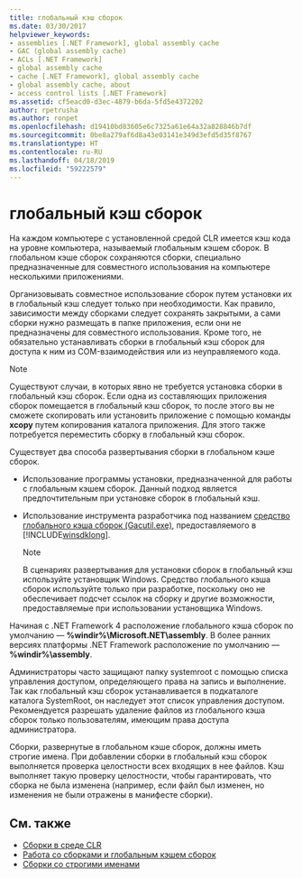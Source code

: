 ```yaml
---
title: глобальный кэш сборок
ms.date: 03/30/2017
helpviewer_keywords:
- assemblies [.NET Framework], global assembly cache
- GAC (global assembly cache)
- ACLs [.NET Framework]
- global assembly cache
- cache [.NET Framework], global assembly cache
- global assembly cache, about
- access control lists [.NET Framework]
ms.assetid: cf5eacd0-d3ec-4879-b6da-5fd5e4372202
author: rpetrusha
ms.author: ronpet
ms.openlocfilehash: d19410bd83605e6c7325a61e64a32a828846b7df
ms.sourcegitcommit: 0be8a279af6d8a43e03141e349d3efd5d35f8767
ms.translationtype: HT
ms.contentlocale: ru-RU
ms.lasthandoff: 04/18/2019
ms.locfileid: "59222579"
---
```

# <a name="global-assembly-cache"></a>глобальный кэш сборок
На каждом компьютере с установленной средой CLR имеется кэш кода на уровне компьютера, называемый глобальным кэшем сборок. В глобальном кэше сборок сохраняются сборки, специально предназначенные для совместного использования на компьютере несколькими приложениями.  
  
 Организовывать совместное использование сборок путем установки их в глобальный кэш следует только при необходимости. Как правило, зависимости между сборками следует сохранять закрытыми, а сами сборки нужно размещать в папке приложения, если они не предназначены для совместного использования. Кроме того, не обязательно устанавливать сборки в глобальный кэш сборок для доступа к ним из COM-взаимодействия или из неуправляемого кода.  
  
> [!NOTE]
>  Существуют случаи, в которых явно не требуется установка сборки в глобальный кэш сборок. Если одна из составляющих приложения сборок помещается в глобальный кэш сборок, то после этого вы не сможете скопировать или установить приложение с помощью команды **xcopy** путем копирования каталога приложения. Для этого также потребуется переместить сборку в глобальный кэш сборок.  
  
 Существует два способа развертывания сборки в глобальном кэше сборок.  
  
-   Использование программы установки, предназначенной для работы с глобальным кэшем сборок. Данный подход является предпочтительным при установке сборок в глобальный кэш.  
  
-   Использование инструмента разработчика под названием [средство глобального кэша сборок (Gacutil.exe)](../../../docs/framework/tools/gacutil-exe-gac-tool.md), предоставляемого в [!INCLUDE[winsdklong](../../../includes/winsdklong-md.md)].  
  
    > [!NOTE]
    >  В сценариях развертывания для установки сборок в глобальный кэш используйте установщик Windows. Средство глобального кэша сборок используйте только при разработке, поскольку оно не обеспечивает подсчет ссылок на сборку и другие возможности, предоставляемые при использовании установщика Windows.  
  
 Начиная с .NET Framework 4 расположение глобального кэша сборок по умолчанию — **%windir%\Microsoft.NET\assembly**. В более ранних версиях платформы .NET Framework расположение по умолчанию — **%windir%\assembly**.  
  
 Администраторы часто защищают папку systemroot с помощью списка управления доступом, определяющего права на запись и выполнение. Так как глобальный кэш сборок устанавливается в подкаталоге каталога SystemRoot, он наследует этот список управления доступом. Рекомендуется разрешать удаление файлов из глобального кэша сборок только пользователям, имеющим права доступа администратора.  
  
 Сборки, развернутые в глобальном кэше сборок, должны иметь строгие имена. При добавлении сборки в глобальный кэш сборок выполняется проверка целостности всех входящих в нее файлов. Кэш выполняет такую проверку целостности, чтобы гарантировать, что сборка не была изменена (например, если файл был изменен, но изменения не были отражены в манифесте сборки).  
  
## <a name="see-also"></a>См. также

- [Сборки в среде CLR](../../../docs/framework/app-domains/assemblies-in-the-common-language-runtime.md)
- [Работа со сборками и глобальным кэшем сборок](../../../docs/framework/app-domains/working-with-assemblies-and-the-gac.md)
- [Сборки со строгими именами](../../../docs/framework/app-domains/strong-named-assemblies.md)
